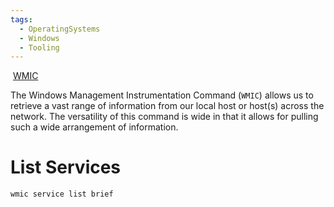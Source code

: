 ```yaml
---
tags:
  - OperatingSystems
  - Windows
  - Tooling
---
```

 [WMIC](https://ss64.com/nt/wmic.html)

The Windows Management Instrumentation Command (`WMIC`) allows us to retrieve a vast range of information from our local host or host(s) across the network. The versatility of this command is wide in that it allows for pulling such a wide arrangement of information.


# List Services 

```cmd-session
wmic service list brief
```